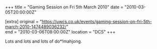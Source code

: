 +++
title = "Gaming Session on Fri 5th March 2010"
date = "2010-03-05T20:00:00Z"

[extra]
original = "https://uwcs.co.uk/events/gaming-session-on-fri-5th-march-2010-1474489036232/"    
end = "2010-03-06T08:00:00Z"
location = "DCS"
+++

Lots and lots and lots of do\*\!mahjong.

